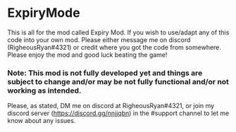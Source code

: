 # ExpiryMode
This is all for the mod called Expiry Mod. If you wish to use/adapt any of this code into your own mod. Please either message me on discord (RigheousRyan#4321) or credit where you got the code from somewhere.
Please enjoy the mod and good luck beating the game!

### Note: This mod is not fully developed yet and things are subject to change and/or may be not fully functional and/or not working as intended.
Please, as stated, DM me on discord at RigheousRyan#4321, or join my discord server (https://discord.gg/nnjjqbn) in the #support channel to let me know about any issues.
